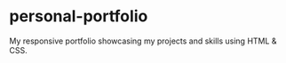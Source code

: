 # personal-portfolio
My responsive portfolio showcasing my projects and skills using HTML &amp; CSS.
